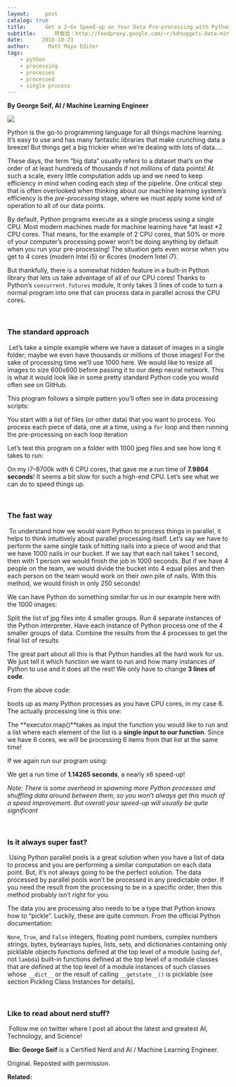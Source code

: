 ```yaml
---
layout:     post
catalog: true
title:      Get a 2–6x Speed-up on Your Data Pre-processing with Python
subtitle:      转载自：http://feedproxy.google.com/~r/kdnuggets-data-mining-analytics/~3/yxvapa05ZsY/get-speed-up-data-pre-processing-python.html
date:      2018-10-23
author:      Matt Mayo Editor
tags:
    - python
    - processing
    - processes
    - processed
    - single process
---
```


**By George Seif, AI / Machine Learning Engineer**

![](https://cdn-images-1.medium.com/max/800/1*hGgdZNnERgFrJMx2S6Z15g.gif)


Python is the go-to programming language for all things machine learning. It’s easy to use and has many fantastic libraries that make crunching data a breeze! But things get a big trickier when we’re dealing with lots of data….

These days, the term “big data” usually refers to a dataset that’s on the order of at least hundreds of thousands if not *millions* of data points! At such a scale, every little computation adds up and we need to keep efficiency in mind when coding each step of the pipeline. One critical step that is often overlooked when thinking about our machine learning system’s efficiency is the *pre-processing* stage, where we must apply some kind of operation to all of our data points.

By default, Python programs execute as a single process using a single CPU. Most modern machines made for machine learning have *at least *2 CPU cores. That means, for the example of 2 CPU cores, that 50% or more of your computer’s processing power won’t be doing anything by default when you run your pre-processing! The situation gets even worse when you get to 4 cores (modern Intel i5) or 6cores (modern Intel i7).

But thankfully, there is a somewhat hidden feature in a built-in Python library that lets us take advantage of all of our CPU cores! Thanks to Python’s `concurrent.futures` module, it only takes 3 lines of code to turn a normal program into one that can process data in parallel across the CPU cores.

 

### The standard approach

 Let’s take a simple example where we have a dataset of images in a single folder; maybe we even have thousands or millions of those images! For the sake of processing time we’ll use 1000 here. We would like to resize all images to size 600x600 before passing it to our deep neural network. This is what it would look like in some pretty standard Python code you would often see on GitHub.


This program follows a simple pattern you’ll often see in data processing scripts:

You start with a list of files (or other data) that you want to process.
You process each piece of data, one at a time, using a `for` loop and then running the pre-processing on each loop iteration

Let’s test this program on a folder with 1000 jpeg files and see how long it takes to run:



On my i7–8700k with 6 CPU cores, that gave me a run time of **7.9864 seconds**! It seems a bit slow for such a high-end CPU. Let’s see what we can do to speed things up.

 

### The fast way

 To understand how we would want Python to process things in parallel, it helps to think intuitively about parallel processing itself. Let’s say we have to perform the same single task of hitting nails into a piece of wood and that we have 1000 nails in our bucket. If we say that each nail takes 1 second, then with 1 person we would finish the job in 1000 seconds. But if we have 4 people on the team, we would divide the bucket into 4 equal piles and then each person on the team would work on their own pile of nails. With this method, we would finish in only 250 seconds!

We can have Python do something similar for us in our example here with the 1000 images:

Split the list of jpg files into 4 smaller groups.
Run 4 separate instances of the Python interpreter.
Have each instance of Python process one of the 4 smaller groups of data.
Combine the results from the 4 processes to get the final list of results

The great part about all this is that Python handles all the hard work for us. We just tell it which function we want to run and how many instances of Python to use and it does all the rest! We only have to change **3 lines of code**.


From the above code:



boots up as many Python processes as you have CPU cores, in my case 6. The actually processing line is this one:



The **executor.map()**takes as input the function you would like to run and a list where each element of the list is a **single input to our function**. Since we have 6 cores, we will be processing 6 items from that list at the same time!

If we again run our program using:



We get a run time of **1.14265 seconds**, a nearly x6 speed-up!

*Note: There is some overhead in spawning more Python processes and shuffling data around between them, so you won’t always get this much of a speed improvement. But overall your speed-up will usually be quite significant*

 

### Is it always super fast?

 Using Python parallel pools is a great solution when you have a list of data to process and you are performing a similar computation on each data point. But, it’s not always going to be the perfect solution. The data processed by parallel pools won’t be processed in any predictable order. If you need the result from the processing to be in a specific order, then this method probably isn’t right for you.

The data you are processing also needs to be a type that Python knows how to “pickle”. Luckily, these are quite common. From the official Python documentation:

`None`, `True`, and `False`
integers, floating point numbers, complex numbers
strings, bytes, bytearrays
tuples, lists, sets, and dictionaries containing only picklable objects
functions defined at the top level of a module (using `def`, not `lambda`)
built-in functions defined at the top level of a module
classes that are defined at the top level of a module
instances of such classes whose `__dict__` or the result of calling `__getstate__()` is picklable (see section Pickling Class Instances for details).

 

### Like to read about nerd stuff?

 Follow me on twitter where I post all about the latest and greatest AI, Technology, and Science!

 **Bio: George Seif** is a Certified Nerd and AI / Machine Learning Engineer.

Original. Reposted with permission.

**Related:**



 
